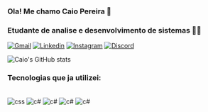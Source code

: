 ### Ola! Me chamo Caio Pereira 🦇
### Etudante de analise e desenvolvimento de sistemas 👨‍💻


[![Gmail](https://img.shields.io/badge/Gmail-D14836?style=for-the-badge&logo=gmail&logoColor=white)](***********************)
[![Linkedin](https://img.shields.io/badge/LinkedIn-0077B5?style=for-the-badge&logo=linkedin&logoColor=white)](https://linkedin.com/in/caio-nascimento-80b9b8299/)
[![Instagram](https://img.shields.io/badge/Instagram-E4405F?style=for-the-badge&logo=instagram&logoColor=white)](https://instagram.com/ycaio.p)
[![Discord](https://img.shields.io/badge/Discord-7289DA?style=for-the-badge&logo=discord&logoColor=white)](https://discord.com/channels/ycaio.p)

![Caio's GitHub stats](https://github-readme-stats.vercel.app/api?username=ycaiooo&show_icons=true&theme=dark)

### Tecnologias que ja utilizei:

<div style="display: inline_block"><br/>
 <img align="center" alt="css" src="https://img.shields.io/badge/C%23-239120?style=for-the-badge&logo=c-sharp&logoColor=white" />
  <img align="center" alt="c#" src="https://img.shields.io/badge/C-00599C?style=for-the-badge&logo=c&logoColor=white" /> 
 <img align="center" alt="c#" src="https://img.shields.io/badge/Python-14354C?style=for-the-badge&logo=python&logoColor=white" /> 
 <img align="center" alt="c#" src="https://img.shields.io/badge/HTML5-E34F26?style=for-the-badge&logo=html5&logoColor=white" /> 
  <img align="center" alt="c#" src="https://img.shields.io/badge/CSS3-1572B6?style=for-the-badge&logo=css3&logoColor=white" /> 
 </div>


